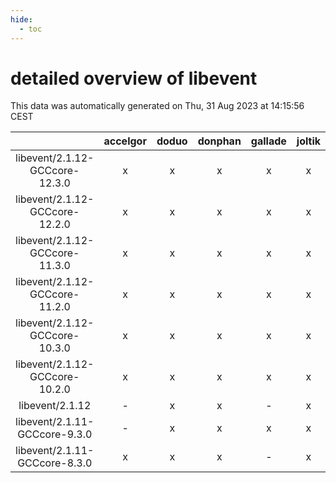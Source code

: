 ```yaml
---
hide:
  - toc
---
```


detailed overview of libevent
=============================


This data was automatically generated on Thu, 31 Aug 2023 at 14:15:56 CEST  

| |accelgor|doduo|donphan|gallade|joltik|skitty|swalot|victini|
| :---: | :---: | :---: | :---: | :---: | :---: | :---: | :---: | :---: |
|libevent/2.1.12-GCCcore-12.3.0|x|x|x|x|x|x|x|x|
|libevent/2.1.12-GCCcore-12.2.0|x|x|x|x|x|x|x|x|
|libevent/2.1.12-GCCcore-11.3.0|x|x|x|x|x|x|x|x|
|libevent/2.1.12-GCCcore-11.2.0|x|x|x|x|x|x|x|x|
|libevent/2.1.12-GCCcore-10.3.0|x|x|x|x|x|x|x|x|
|libevent/2.1.12-GCCcore-10.2.0|x|x|x|x|x|x|x|x|
|libevent/2.1.12|-|x|x|-|x|x|x|x|
|libevent/2.1.11-GCCcore-9.3.0|-|x|x|x|x|x|x|x|
|libevent/2.1.11-GCCcore-8.3.0|x|x|x|-|x|x|x|x|
